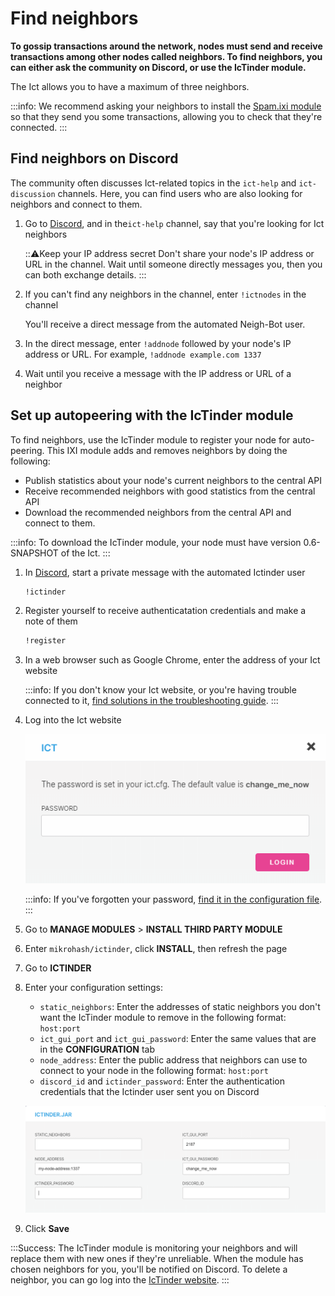 # Find neighbors

**To gossip transactions around the network, nodes must send and receive transactions among other nodes called neighbors. To find neighbors, you can either ask the community on Discord, or use the IcTinder module.**

The Ict allows you to have a maximum of three neighbors.

:::info:
We recommend asking your neighbors to install the [Spam.ixi module](../references/ixi-modules.md) so that they send you some transactions, allowing you to check that they're connected.
:::

## Find neighbors on Discord

The community often discusses Ict-related topics in the `ict-help` and `ict-discussion` channels. Here, you can find users who are also looking for neighbors and connect to them.

1. Go to [Discord](https://discordapp.com/invite/fNGZXvh), and in the`ict-help` channel, say that you're looking for Ict neighbors

    :::warning:Keep your IP address secret
    Don't share your node's IP address or URL in the channel. Wait until someone directly messages you, then you can both exchange details.
    :::

2. If you can't find any neighbors in the channel, enter `!ictnodes` in the channel

    You'll receive a direct message from the automated Neigh-Bot user.

3. In the direct message, enter `!addnode` followed by your node's IP address or URL. For example, `!addnode example.com 1337`

4. Wait until you receive a message with the IP address or URL of a neighbor

## Set up autopeering with the IcTinder module

To find neighbors, use the IcTinder module to register your node for auto-peering. This IXI module adds and removes neighbors by doing the following:

* Publish statistics about your node's current neighbors to the central API
* Receive recommended neighbors with good statistics from the central API
* Download the recommended neighbors from the central API and connect to them.

:::info:
To download the IcTinder module, your node must have version 0.6-SNAPSHOT of the Ict.
:::

1. In [Discord](https://discordapp.com/invite/fNGZXvh), start a private message with the automated Ictinder user

    ```bash
    !ictinder
    ```

2. Register yourself to receive authenticatation credentials and make a note of them

    ```bash
    !register
    ```

3. In a web browser such as Google Chrome, enter the address of your Ict website

    :::info:
    If you don't know your Ict website, or you're having trouble connected to it, [find solutions in the troubleshooting guide](../references/troubleshooting.md).
    :::

4. Log into the Ict website

    ![Ict login](../images/ict-password.png)

    :::info:
    If you've forgotten your password, [find it in the configuration file](../references/troubleshooting.md).
    :::

5. Go to **MANAGE MODULES** > **INSTALL THIRD PARTY MODULE**

6. Enter `mikrohash/ictinder`, click **INSTALL**, then refresh the page

7. Go to **ICTINDER**

8. Enter your configuration settings:

    * `static_neighbors`: Enter the addresses of static neighbors you don't want the IcTinder module to remove in the following format: `host:port`
    * `ict_gui_port` and `ict_gui_password`: Enter the same values that are in the **CONFIGURATION** tab
    * `node_address`: Enter the public address that neighbors can use to connect to your node in the following format: `host:port`
    * `discord_id` and `ictinder_password`: Enter the authentication credentials that the Ictinder user sent you on Discord

    ![IcTinder configuration settings](../images/ictinder-configuration.png)

9. Click **Save**

:::Success:
The IcTinder module is monitoring your neighbors and will replace them with new ones if they're unreliable.
When the module has chosen neighbors for you, you'll be notified on Discord. To delete a neighbor, you can go log into the [IcTinder website](http://qubiota.com/ictinder2).
:::
